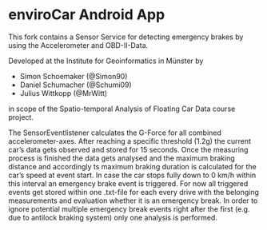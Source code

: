enviroCar Android App
=====================

This fork contains a Sensor Service for detecting emergency brakes by using the Accelerometer and OBD-II-Data.

Developed at the Institute for Geoinformatics in Münster by

* Simon Schoemaker (@Simon90)
* Daniel Schumacher (@Schumi09)
* Julius Wittkopp (@MrWitt)

in scope of the Spatio-temporal Analysis of Floating Car Data course project.

The SensorEventlistener calculates the G-Force for all combined accelerometer-axes. After reaching a specific threshold (1.2g) the current car’s data gets observed and stored for 15 seconds. Once the measuring process is finished the data gets analysed and the maximum braking distance and accordingly ts maximum braking duration is calculated for the car’s speed at event start. In case the car stops fully down to 0 km/h within this interval an emergency brake event is triggered. For now all triggered events get stored within one .txt-file for each every drive with the belonging measurements and evaluation whether it is an emergency break. In order to ignore potential multiple emergency break events right after the first (e.g. due to antilock braking system) only one analysis is performed. 